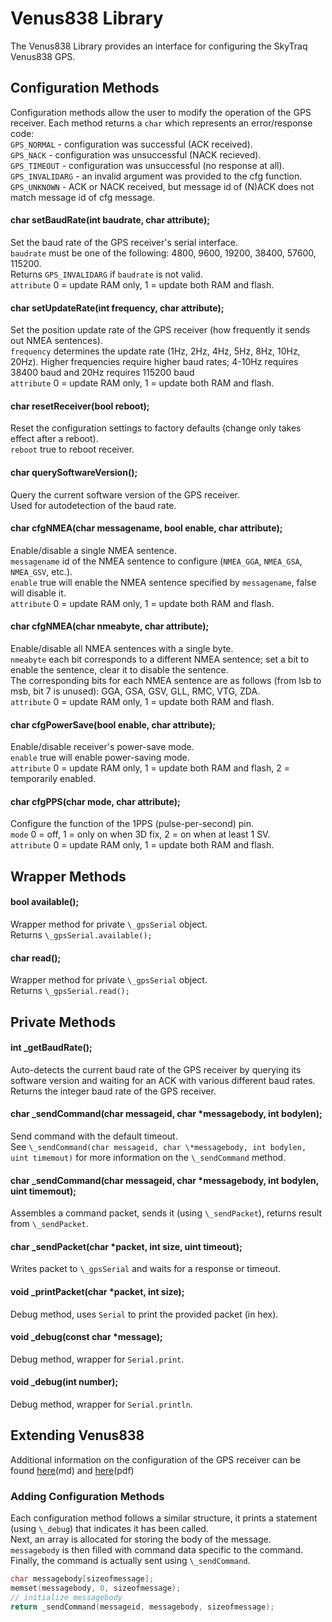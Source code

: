 # Venus838 Library

The Venus838 Library provides an interface for configuring the SkyTraq Venus838 GPS.

## Configuration Methods

Configuration methods allow the user to modify the operation of the GPS receiver.
Each method returns a `char` which represents an error/response code:<br>
`GPS_NORMAL` - configuration was successful (ACK received).<br>
`GPS_NACK` - configuration was unsuccessful (NACK recieved).<br>
`GPS_TIMEOUT` - configuration was unsuccessful (no response at all).<br>
`GPS_INVALIDARG` - an invalid argument was provided to the cfg function.<br>
`GPS_UNKNOWN` - ACK or NACK received, but message id of (N)ACK does not match message id of cfg message.

#### char setBaudRate(int baudrate, char attribute);

Set the baud rate of the GPS receiver's serial interface.<br>
`baudrate` must be one of the following:
4800, 9600, 19200, 38400, 57600, 115200.<br>
Returns `GPS_INVALIDARG` if `baudrate` is not valid.<br>
`attribute` 0 = update RAM only, 1 = update both RAM and flash.

#### char setUpdateRate(int frequency, char attribute);

Set the position update rate of the GPS receiver (how frequently it sends out NMEA sentences).<br>
`frequency` determines the update rate (1Hz, 2Hz, 4Hz, 5Hz, 8Hz, 10Hz, 20Hz). Higher frequencies require higher baud rates; 4-10Hz requires 38400 baud and 20Hz requires 115200 baud<br>
`attribute` 0 = update RAM only, 1 = update both RAM and flash.

#### char resetReceiver(bool reboot);

Reset the configuration settings to factory defaults (change only takes effect after a reboot).<br>
`reboot` true to reboot receiver.

#### char querySoftwareVersion();

Query the current software version of the GPS receiver.<br>
Used for autodetection of the baud rate.<br>

#### char cfgNMEA(char messagename, bool enable, char attribute);

Enable/disable a single NMEA sentence.<br>
`messagename` id of the NMEA sentence to configure (`NMEA_GGA`, `NMEA_GSA`, `NMEA_GSV`, etc.).<br>
`enable` true will enable the NMEA sentence specified by `messagename`, false will disable it.<br>
`attribute` 0 = update RAM only, 1 = update both RAM and flash.

#### char cfgNMEA(char nmeabyte, char attribute);

Enable/disable all NMEA sentences with a single byte.<br>
`nmeabyte` each bit corresponds to a different NMEA sentence; set a bit to enable the sentence, clear it to disable the sentence.<br>
The corresponding bits for each NMEA sentence are as follows (from lsb to msb, bit 7 is unused): GGA, GSA, GSV, GLL, RMC, VTG, ZDA.<br>
`attribute` 0 = update RAM only, 1 = update both RAM and flash.

#### char cfgPowerSave(bool enable, char attribute);

Enable/disable receiver's power-save mode.<br>
`enable` true will enable power-saving mode.<br>
`attribute` 0 = update RAM only, 1 = update both RAM and flash, 2 = temporarily enabled.

#### char cfgPPS(char mode, char attribute);

Configure the function of the 1PPS (pulse-per-second) pin.<br>
`mode` 0 = off, 1 = only on when 3D fix, 2 = on when at least 1 SV.<br>
`attribute` 0 = update RAM only, 1 = update both RAM and flash.


## Wrapper Methods

#### bool available();

Wrapper method for private `\_gpsSerial` object.<br>
Returns `\_gpsSerial.available();`

#### char read();

Wrapper method for private `\_gpsSerial` object.<br>
Returns `\_gpsSerial.read();`


## Private Methods

#### int \_getBaudRate();

Auto-detects the current baud rate of the GPS receiver by querying its software version and waiting for an ACK with various different baud rates.
Returns the integer baud rate of the GPS receiver.

#### char \_sendCommand(char messageid, char \*messagebody, int bodylen);

Send command with the default timeout.<br>
See `\_sendCommand(char messageid, char \*messagebody, int bodylen, uint timemout)` for more information on the `\_sendCommand` method.

#### char \_sendCommand(char messageid, char \*messagebody, int bodylen, uint timemout);

Assembles a command packet, sends it (using `\_sendPacket`), returns result from `\_sendPacket`.<br>

#### char \_sendPacket(char \*packet, int size, uint timeout);

Writes packet to `\_gpsSerial` and waits for a response or timeout.

#### void \_printPacket(char \*packet, int size);

Debug method, uses `Serial` to print the provided packet (in hex).

#### void \_debug(const char \*message);

Debug method, wrapper for `Serial.print`.

#### void \_debug(int number);

Debug method, wrapper for `Serial.println`.

## Extending Venus838

Additional information on the configuration of the GPS receiver can be found [here](doc/gpscommands.md)(md) and [here](https://cdn.sparkfun.com/datasheets/Sensors/GPS/Venus/638/doc/AN0003_v1.4.19.pdf)(pdf)

### Adding Configuration Methods

Each configuration method follows a similar structure, it prints a statement (using `\_debug`) that indicates it has been called.<br>
Next, an array is allocated for storing the body of the message.<br>
`messagebody` is then filled with command data specific to the command.<br>
Finally, the command is actually sent using `\_sendCommand`.
```c++
char messagebody[sizeofmessage];
memset(messagebody, 0, sizeofmessage);
// initialize messagebody
return _sendCommand(messageid, messagebody, sizeofmessage);
```
